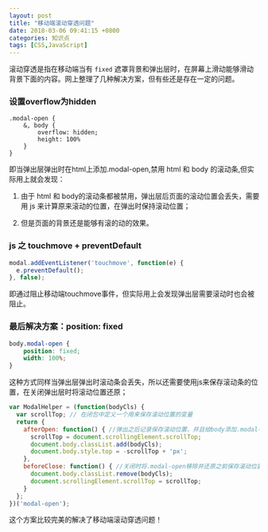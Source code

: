 ```yaml
---
layout: post
title: "移动端滚动穿透问题"
date: 2018-03-06 09:41:15 +0800
categories: 知识点
tags: [CSS,JavaScript]
---
```


滚动穿透是指在移动端当有 `fixed` 遮罩背景和弹出层时，在屏幕上滑动能够滑动背景下面的内容。网上整理了几种解决方案，但有些还是存在一定的问题。<!-- more -->

### 设置overflow为hidden

```less
.modal-open {
    &, body {
        overflow: hidden;
        height: 100%
    }
}
```

即当弹出层弹出时在html上添加.modal-open,禁用 html 和 body 的滚动条,但实际用上就会发现：

1. 由于 html 和 body的滚动条都被禁用，弹出层后页面的滚动位置会丢失，需要用 js 来计算原来滚动的位置，在弹出时保持滚动位置；

2. 但是页面的背景还是能够有滚的动的效果。


### js 之 touchmove + preventDefault

```js
modal.addEventListener('touchmove', function(e) {
  e.preventDefault();
}, false);
```

即通过阻止移动端touchmove事件，但实际用上会发现弹出层需要滚动时也会被阻止。

### 最后解决方案：position: fixed

```css
body.modal-open {
    position: fixed;
    width: 100%;
}
```

这种方式同样当弹出层弹出时滚动条会丢失，所以还需要使用js来保存滚动条的位置，在关闭弹出层时将滚动位置还原；

```javascript
var ModalHelper = (function(bodyCls) {
  var scrollTop; // 在闭包中定义一个用来保存滚动位置的变量
  return {
    afterOpen: function() { //弹出之后记录保存滚动位置，并且给body添加.modal-open
      scrollTop = document.scrollingElement.scrollTop;
      document.body.classList.add(bodyCls);
      document.body.style.top = -scrollTop + 'px';
    },
    beforeClose: function() { //关闭时将.modal-open移除并还原之前保存滚动位置
      document.body.classList.remove(bodyCls);
      document.scrollingElement.scrollTop = scrollTop;
    }
  };
})('modal-open');
```

这个方案比较完美的解决了移动端滚动穿透问题！
